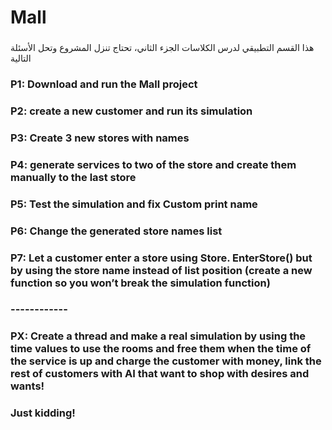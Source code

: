 # Mall 
### 
هذا القسم التطبيقي لدرس الكلاسات الجزء الثاني، تحتاج تنزل المشروع وتحل الأسئلة التالية 
### P1: Download and run the Mall project
### P2: create a new customer and run its simulation
### P3: Create 3 new stores with names
### P4: generate services to two of the store and create them manually to the last store
### P5: Test the simulation and fix Custom print name
### P6: Change the generated store names list
### P7: Let a customer enter a store using Store. EnterStore() but by using the store name instead of list position (create a new function so you won’t break the simulation function)

### ------------
### PX: Create a thread and make a real simulation by using the time values to use the rooms and free them when the time of the service is up and charge the customer with money, link the rest of customers with AI that want to shop with desires and wants! 
### Just kidding! 
